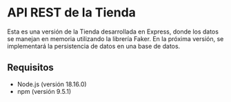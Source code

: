 # API REST de la Tienda

Esta es una versión de la Tienda desarrollada en Express, donde los datos se manejan en memoria utilizando la librería Faker. En la próxima versión, se implementará la persistencia de datos en una base de datos.

## Requisitos

- Node.js (versión 18.16.0)
- npm (versión 9.5.1)

